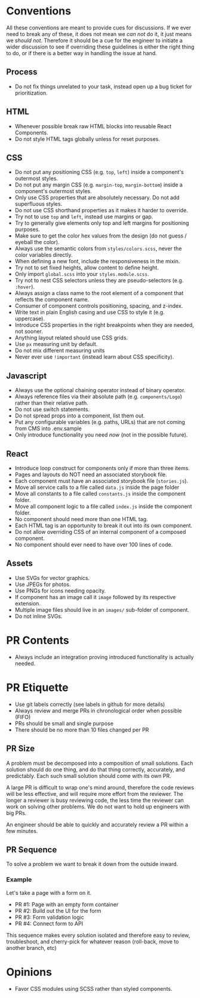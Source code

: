 # Conventions

All these conventions are meant to provide cues for discussions. If we ever need to break any of these, it does not mean we _can not_ do it, it just means we _should not_. Therefore it should be a cue for the engineer to initiate a wider discussion to see if overriding these guidelines is either the right thing to do, or if there is a better way in handling the issue at hand.

## Process

-   Do not fix things unrelated to your task, instead open up a bug ticket for prioritization.

## HTML

-   Whenever possible break raw HTML blocks into reusable React Components.
-   Do not style HTML tags globally unless for reset purposes.

## CSS

-   Do not put any positioning CSS (e.g. `top`, `left`) inside a component's outermost styles.
-   Do not put any margin CSS (e.g. `margin-top`, `margin-bottom`) inside a component's outermost styles.
-   Only use CSS properties that are absolutely necessary. Do not add superfluous styles.
-   Do not use CSS shorthand properties as it makes it harder to override.
-   Try not to use `top` and `left`, instead use margins or gap.
-   Try to generally give elements only top and left margins for positioning purposes.
-   Make sure to get the color hex values from the design (do not guess / eyeball the color).
-   Always use the semantic colors from `styles/colors.scss`, never the color variables directly.
-   When defining a new font, include the responsiveness in the mixin.
-   Try not to set fixed heights, allow content to define height.
-   Only import `global.scss` into your `styles.module.scss`.
-   Try not to nest CSS selectors unless they are pseudo-selectors (e.g. `:hover`).
-   Always assign a class name to the root element of a component that reflects the component name.
-   Consumer of component controls positioning, spacing, and z-index.
-   Write text in plain English casing and use CSS to style it (e.g. uppercase).
-   Introduce CSS properties in the right breakpoints when they are needed, not sooner.
-   Anything layout related should use CSS grids.
-   Use `px` measuring unit by default.
-   Do not mix different measuring units
-   Never ever use `!important` (instead learn about CSS specificity).

## Javascript

-   Always use the optional chaining operator instead of binary operator.
-   Always reference files via their absolute path (e.g. `components/Logo`) rather than their relative path.
-   Do not use switch statements.
-   Do not spread props into a component, list them out.
-   Put any configurable variables (e.g. paths, URLs) that are not coming from CMS into .env.sample
-   Only introduce functionality you need _now_ (not in the possible future).

## React

-   Introduce loop construct for components only if more than three items.
-   Pages and layouts do NOT need an associated storybook file.
-   Each component must have an associated storybook file (`stories.js`).
-   Move all service calls to a file called `data.js` inside the page folder
-   Move all constants to a file called `constants.js` inside the component folder.
-   Move all component logic to a file called `index.js` inside the component folder.
-   No component should need more than one HTML tag.
-   Each HTML tag is an opportunity to break it out into its own component.
-   Do not allow overriding CSS of an internal component of a composed component.
-   No component should ever need to have over 100 lines of code.

## Assets

-   Use SVGs for vector graphics.
-   Use JPEGs for photos.
-   Use PNGs for icons needing opacity.
-   If component has an image call it `image` followed by its respective extension.
-   Multiple image files should live in an `images/` sub-folder of component.
-   Do not inline SVGs.

# PR Contents

-   Always include an integration proving introduced functionality is actually needed.

# PR Etiquette

-   Use git labels correctly (see labels in github for more details)
-   Always review and merge PRs in chronological order when possible (FIFO)
-   PRs should be small and single purpose
-   There should be no more than 10 files changed per PR

## PR Size

A problem must be decomposed into a composition of small solutions. Each solution should do one thing, and do that thing correctly, accurately, and predictably. Each such small solution should come with its own PR.

A large PR is difficult to wrap one's mind around, therefore the code reviews will be less effective, and will require more effort from the reviewer. The longer a reviewer is busy reviewing code, the less time the reviewer can work on solving other problems. We do not want to hold up engineers with big PRs.

An engineer should be able to quickly and accurately review a PR within a few minutes.

## PR Sequence

To solve a problem we want to break it down from the outside inward.

### Example

Let's take a page with a form on it.

-   PR #1: Page with an empty form container
-   PR #2: Build out the UI for the form
-   PR #3: Form validation logic
-   PR #4: Connect form to API

This sequence makes every solution isolated and therefore easy to review, troubleshoot, and cherry-pick for whatever reason (roll-back, move to another branch, etc)

# Opinions

-   Favor CSS modules using SCSS rather than styled components.
